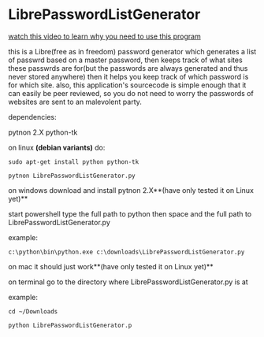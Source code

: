 # LibrePasswordListGenerator

[watch this video to learn why you need to use this program](https://www.youtube.com/watch?v=7U-RbOKanYs)

this is a Libre(free as in freedom) password generator which generates a list of passwrd based on a master password, then keeps track of what sites these passwrds are for(but the passwords are always generated and thus never stored anywhere) then it helps you keep track of which password is for which site.
also, this application's sourcecode is simple enough that it can easily be peer reviewed, so you do not need to worry the passwords of websites are sent to an malevolent party.

dependencies:

pytnon 2.X python-tk

on linux **(debian variants)** do:

`sudo apt-get install python python-tk`

`pytnon LibrePasswordListGenerator.py`

on windows download and install pytnon 2.X**(have only tested it on Linux yet)**

start powershell type the full path to python then space and the full path to LibrePasswordListGenerator.py

example:

`c:\python\bin\python.exe c:\downloads\LibrePasswordListGenerator.py`

on mac it should just work**(have only tested it on Linux yet)**

on terminal go to the directory where LibrePasswordListGenerator.py is at

example:

`cd ~/Downloads`

`python LibrePasswordListGenerator.p`
